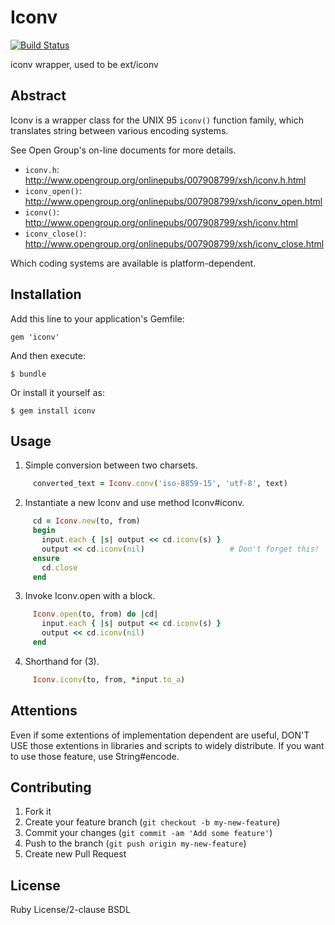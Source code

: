 # Iconv

[![Build Status](https://travis-ci.org/nurse/iconv.png)](https://travis-ci.org/nurse/iconv)

iconv wrapper, used to be ext/iconv

## Abstract

Iconv is a wrapper class for the UNIX 95 <code>iconv()</code> function family,
which translates string between various encoding systems.

See Open Group's on-line documents for more details.
* <code>iconv.h</code>:       http://www.opengroup.org/onlinepubs/007908799/xsh/iconv.h.html
* <code>iconv_open()</code>:  http://www.opengroup.org/onlinepubs/007908799/xsh/iconv_open.html
* <code>iconv()</code>:       http://www.opengroup.org/onlinepubs/007908799/xsh/iconv.html
* <code>iconv_close()</code>: http://www.opengroup.org/onlinepubs/007908799/xsh/iconv_close.html

Which coding systems are available is platform-dependent.

## Installation

Add this line to your application's Gemfile:

    gem 'iconv'

And then execute:

    $ bundle

Or install it yourself as:

    $ gem install iconv

## Usage

1. Simple conversion between two charsets.
```ruby
     converted_text = Iconv.conv('iso-8859-15', 'utf-8', text)
```
2. Instantiate a new Iconv and use method Iconv#iconv.
```ruby
     cd = Iconv.new(to, from)
     begin
       input.each { |s| output << cd.iconv(s) }
       output << cd.iconv(nil)                   # Don't forget this!
     ensure
       cd.close
     end
```
3. Invoke Iconv.open with a block.
```ruby
     Iconv.open(to, from) do |cd|
       input.each { |s| output << cd.iconv(s) }
       output << cd.iconv(nil)
     end
```
4. Shorthand for (3).
```ruby
     Iconv.iconv(to, from, *input.to_a)
```
## Attentions

Even if some extentions of implementation dependent are useful,
DON'T USE those extentions in libraries and scripts to widely distribute.
If you want to use those feature, use String#encode.

## Contributing

1. Fork it
2. Create your feature branch (`git checkout -b my-new-feature`)
3. Commit your changes (`git commit -am 'Add some feature'`)
4. Push to the branch (`git push origin my-new-feature`)
5. Create new Pull Request

## License

Ruby License/2-clause BSDL
